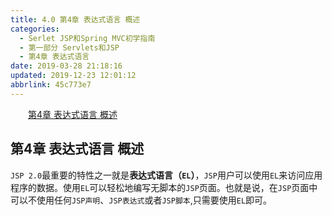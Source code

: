 ```yaml
---
title: 4.0 第4章 表达式语言 概述
categories: 
  - Serlet JSP和Spring MVC初学指南
  - 第一部分 Servlets和JSP
  - 第4章 表达式语言
date: 2019-03-28 21:18:16
updated: 2019-12-23 12:01:12
abbrlink: 45c773e7
---
```

<div id='my_toc'><a href="/JavaReadingNotes/45c773e7/#第4章-表达式语言-概述" class="header_2">第4章 表达式语言 概述</a>&nbsp;<br></div>
<style>.header_1{margin-left: 1em;}.header_2{margin-left: 2em;}.header_3{margin-left: 3em;}.header_4{margin-left: 4em;}.header_5{margin-left: 5em;}.header_6{margin-left: 6em;}</style>
<!--more-->
<script>if (navigator.platform.search('arm')==-1){document.getElementById('my_toc').style.display = 'none';}var e,p = document.getElementsByTagName('p');while (p.length>0) {e = p[0];e.parentElement.removeChild(e);}</script>

<!--end-->
## 第4章 表达式语言 概述 ##
`JSP 2.0`最重要的特性之一就是**表达式语言（`EL`）**，`JSP`用户可以使用`EL`来访问应用程序的数据。使用`EL`可以轻松地编写无脚本的`JSP`页面。也就是说，在`JSP`页面中可以不使用任何`JSP声明`、`JSP表达式`或者`JSP脚本`,只需要使用`EL`即可。

